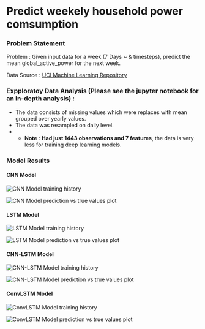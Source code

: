﻿
# Predict weekely household power comsumption

### Problem Statement
Problem : Given input data for a week (7 Days ~ & timesteps), predict the mean global_active_power for the next week.  

Data Source : [UCI Machine Learning Repository](https://archive.ics.uci.edu/ml/datasets/individual+household+electric+power+consumption)

### Expploratoy Data Analysis  (Please see the jupyter notebook for an in-depth analysis) :
- The data consists of missing values which were replaces with mean grouped over yearly values.
- The data was resampled on daily level. 
- - **Note** : **Had just 1443 observations and 7 features**, the data is very less for training deep learning models.

### Model Results

#### CNN Model

![CNN Model training history](https://github.com/iam-armanahmed/household-electric-power-consumption/blob/master/Images/CNN-Modelloss_and_metric.png)

![CNN Model prediction vs true values plot](https://github.com/iam-armanahmed/household-electric-power-consumption/blob/master/Images/CNN-Modelpred_vs_true.png)

#### LSTM Model

![LSTM Model training history](https://github.com/iam-armanahmed/household-electric-power-consumption/blob/master/Images/LSTM-Modelloss_and_metric.png)

![LSTM Model prediction vs true values plot](https://github.com/iam-armanahmed/household-electric-power-consumption/blob/master/Images/LSTM-Modelpred_vs_true.png)

#### CNN-LSTM Model

![CNN-LSTM Model training history](https://github.com/iam-armanahmed/household-electric-power-consumption/blob/master/Images/CNN-LSTM%20Modelloss_and_metric.png)

![CNN-LSTM Model prediction vs true values plot](https://github.com/iam-armanahmed/household-electric-power-consumption/blob/master/Images/CNN-LSTM%20Modelpred_vs_true.png)

#### ConvLSTM Model

![ConvLSTM Model training history](https://github.com/iam-armanahmed/household-electric-power-consumption/blob/master/Images/ConvLstm2D%20Modelloss_and_metric.png)

![ConvLSTM Model prediction vs true values plot](https://github.com/iam-armanahmed/household-electric-power-consumption/blob/master/Images/ConvLstm2D%20Modelpred_vs_true.png)


